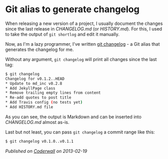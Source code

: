 # Git alias to generate changelog

When releasing a new version of a project, I usually document the changes since the last release in _CHANGELOG.md_ (or _HISTORY.md_). For this, I used to take the output of `git shortlog` and edit it manually.

Now, as I'm a lazy programmer, I've written [git changelog](https://github.com/mlafeldt/dotfiles/blob/ad028e4711881851b14c7470e1fbc8d10e230d6d/git/gitconfig#L11) - a Git alias that generates the changelog for me.

Without any argument, `git changelog` will print all changes since the last tag:

```sh
$ git changelog 
Changelog for v0.1.2..HEAD
* Update to md_inc v0.2.8
* Add JekyllPage class
* Remove trailing empty lines from content
* Re-add quotes to post title
* Add Travis config (no tests yet)
* Add HISTORY.md file
```

As you can see, the output is Markdown and can be inserted into _CHANGELOG.md_ almost as-is.

Last but not least, you can pass `git changelog` a commit range like this:

```sh
$ git changelog v0.1.0..v0.1.1
```

_Published on [Coderwall](https://coderwall.com/p/xxx) on 2013-02-19_

